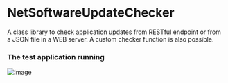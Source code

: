 # NetSoftwareUpdateChecker
A class library to check application updates from RESTful endpoint or from a JSON file in a WEB server. A custom checker function is also possible.

### The test application running
![image](https://user-images.githubusercontent.com/40712699/115997930-a4769880-a5ed-11eb-872e-4192226463a0.png)
